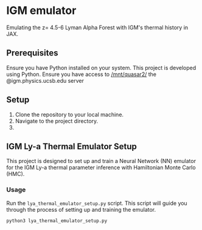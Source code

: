 # IGM emulator

Emulating the z= 4.5-6 Lyman Alpha Forest with IGM's thermal history in JAX.

## Prerequisites

Ensure you have Python installed on your system. This project is developed using Python. Ensure you have access to [/mnt/quasar2/]() the @igm.physics.ucsb.edu server 

## Setup

1. Clone the repository to your local machine.
2. Navigate to the project directory.
3. 
## IGM Ly-a Thermal Emulator Setup

This project is designed to set up and train a Neural Network (NN) emulator for the IGM Ly-a thermal parameter inference with Hamiltonian Monte Carlo (HMC).

### Usage

Run the `lya_thermal_emulator_setup.py` script. This script will guide you through the process of setting up and training the emulator.

```bash
python3 lya_thermal_emulator_setup.py
